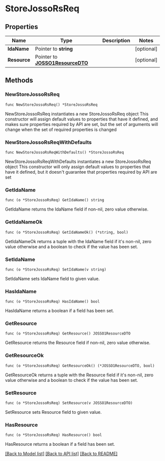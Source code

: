 # StoreJossoRsReq

## Properties

Name | Type | Description | Notes
------------ | ------------- | ------------- | -------------
**IdaName** | Pointer to **string** |  | [optional] 
**Resource** | Pointer to [**JOSSO1ResourceDTO**](JOSSO1ResourceDTO.md) |  | [optional] 

## Methods

### NewStoreJossoRsReq

`func NewStoreJossoRsReq() *StoreJossoRsReq`

NewStoreJossoRsReq instantiates a new StoreJossoRsReq object
This constructor will assign default values to properties that have it defined,
and makes sure properties required by API are set, but the set of arguments
will change when the set of required properties is changed

### NewStoreJossoRsReqWithDefaults

`func NewStoreJossoRsReqWithDefaults() *StoreJossoRsReq`

NewStoreJossoRsReqWithDefaults instantiates a new StoreJossoRsReq object
This constructor will only assign default values to properties that have it defined,
but it doesn't guarantee that properties required by API are set

### GetIdaName

`func (o *StoreJossoRsReq) GetIdaName() string`

GetIdaName returns the IdaName field if non-nil, zero value otherwise.

### GetIdaNameOk

`func (o *StoreJossoRsReq) GetIdaNameOk() (*string, bool)`

GetIdaNameOk returns a tuple with the IdaName field if it's non-nil, zero value otherwise
and a boolean to check if the value has been set.

### SetIdaName

`func (o *StoreJossoRsReq) SetIdaName(v string)`

SetIdaName sets IdaName field to given value.

### HasIdaName

`func (o *StoreJossoRsReq) HasIdaName() bool`

HasIdaName returns a boolean if a field has been set.

### GetResource

`func (o *StoreJossoRsReq) GetResource() JOSSO1ResourceDTO`

GetResource returns the Resource field if non-nil, zero value otherwise.

### GetResourceOk

`func (o *StoreJossoRsReq) GetResourceOk() (*JOSSO1ResourceDTO, bool)`

GetResourceOk returns a tuple with the Resource field if it's non-nil, zero value otherwise
and a boolean to check if the value has been set.

### SetResource

`func (o *StoreJossoRsReq) SetResource(v JOSSO1ResourceDTO)`

SetResource sets Resource field to given value.

### HasResource

`func (o *StoreJossoRsReq) HasResource() bool`

HasResource returns a boolean if a field has been set.


[[Back to Model list]](../README.md#documentation-for-models) [[Back to API list]](../README.md#documentation-for-api-endpoints) [[Back to README]](../README.md)


